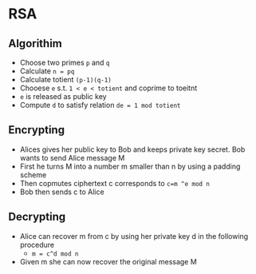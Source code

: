 # RSA

## Algorithim

* Choose two primes `p` and `q`
* Calculate `n = pq`
* Calculate totient `(p-1)(q-1)`
* Chooese `e` s.t. `1 < e < totient` and coprime to toeitnt
* `e` is released as public key
* Compute `d` to satisfy relation `de = 1 mod totient`

## Encrypting

* Alices gives her public key to Bob and keeps private key secret. Bob wants to send Alice message M
* First he turns M into a number m smaller than n by using a padding scheme
* Then copmutes ciphertext c corresponds to `c=m ^e mod n`
* Bob then sends c to Alice

## Decrypting
* Alice can recover m from c by using her private key d in the following procedure
    * `m = c^d mod n`
* Given m she can now recover the original message M 



